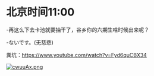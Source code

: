 # 北京时间11:00

-再这么下去卡池就要抽干了，谷乡你的六期生啥时候出来呢？

-ないです。(无慈悲)

粪坑：https://www.youtube.com/watch?v=Fyd6quCBX34

[![cwuuAx.png](https://z3.ax1x.com/2021/04/11/cwuuAx.png)](https://imgtu.com/i/cwuuAx)